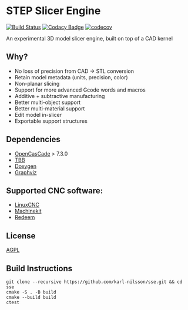 # STEP Slicer Engine
[![Build Status](https://github.com/karl-nilsson/sse/actions/workflows/build.yml/badge.svg)](https://github.com/karl-nilsson/sse/actions/workflows/build.yml)
[![Codacy Badge](https://api.codacy.com/project/badge/Grade/3ed52535476d453f97456e77e79612c2)](https://app.codacy.com/manual/karl-nilsson/sse?utm_source=github.com&utm_medium=referral&utm_content=karl-nilsson/sse&utm_campaign=Badge_Grade_Dashboard)
[![codecov](https://codecov.io/gh/karl-nilsson/sse/branch/master/graph/badge.svg?token=DOLTWBEKR9)](https://codecov.io/gh/karl-nilsson/sse)


An experimental 3D model slicer engine, built on top of a CAD kernel

## Why?
* No loss of precision from CAD → STL conversion
* Retain model metadata (units, precision, color)
* Non-planar slicing
* Support for more advanced Gcode words and macros
* Additive + subtractive manufacturing
* Better multi-object support
* Better multi-material support
* Edit model in-slicer
* Exportable support structures

## Dependencies
* [OpenCasCade](https://www.opencascade.com/) > 7.3.0
* [TBB](https://software.intel.com/content/www/us/en/develop/tools/threading-building-blocks.html)
* [Doxygen](http://doxygen.nl/)
* [Graphviz](https://graphviz.org/)

## Supported CNC software:
* [LinuxCNC](http://linuxcnc.org/)
* [Machinekit](https://www.machinekit.io/)
* [Redeem](http://wiki.thing-printer.com/index.php?title=Redeem)

## License
[AGPL](LICENSE)

## Build Instructions
```
git clone --recursive https://github.com/karl-nilsson/sse.git && cd sse
cmake -S . -B build
cmake --build build
ctest
```

